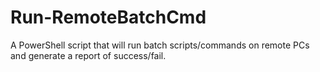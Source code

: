 # Run-RemoteBatchCmd
A PowerShell script that will run batch scripts/commands on remote PCs and generate a report of success/fail.
